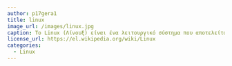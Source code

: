 ```yaml
---
author: p17gera1
title: linux
image_url: /images/linux.jpg
caption: Το Linux (Λίνουξ) είναι ένα λειτουργικό σύστημα που αποτελείται από ελεύθερο λογισμικό. Η χρήση του είναι παρόμοια με αυτή του Unix, αλλά όλος ο πηγαίος κώδικας του έχει γραφτεί από την αρχή ως ελεύθερο λογισμικό υπό την ελεύθερη άδεια χρήσης GNU General Public License. 
license_url: https://el.wikipedia.org/wiki/Linux
categories: 
  - Linux
---
```


